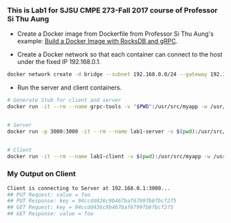### This is Lab1 for SJSU CMPE 273-Fall 2017 course of Professor Si Thu Aung

* Create a Docker image from Dockerfile from Professor Si Thu Aung's example: [Build a Docker Image with RocksDB and gRPC](https://github.com/sithu/cmpe273-fall17/tree/master/docker).

* Create a Docker network so that each container can connect to the host under the fixed IP 192.168.0.1.

```sh
docker network create -d bridge --subnet 192.168.0.0/24 --gateway 192.168.0.1 dockernet
```

* Run the server and client containers.

```sh
# Generate Stub for client and server
docker run -it --rm --name grpc-tools -v "$PWD":/usr/src/myapp -w /usr/src/myapp qi_273_lab1:latest python3.6 -m grpc.tools.protoc -I. --python_out=. --grpc_python_out=. datastore.proto


# Server
docker run -p 3000:3000 -it --rm --name lab1-server -v $(pwd):/usr/src/myapp -w /usr/src/myapp qi_273_lab1:latest python3.6 server.py


# Client
docker run -it --rm --name lab1-client -v $(pwd):/usr/src/myapp -w /usr/src/myapp qi_273_lab1:latest python3.6 client.py 192.168.0.1
```

### My Output on Client

```sh
Client is connecting to Server at 192.168.0.1:3000...
## PUT Request: value = foo
## PUT Response: key = 94ccdd436c9b467baf6799fb6fbcf275
## GET Request: key = 94ccdd436c9b467baf6799fb6fbcf275
## GET Response: value = foo
```
